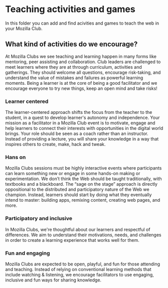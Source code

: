 # Teaching activities and games
In this folder you can add and find acivities and games to teach the web in your Mozilla Club. 

## What kind of activities do we encourage?
At Mozilla Clubs we see teaching and learning happen in many forms like mentoring, peer assisting and collaboration. Club leaders are challenged to meet learners where they are at through curriculum, activities and gatherings. They should welcome all questions, encourage risk-taking, and understand the value of mistakes and failures as powerful learning moments. Being a learner is at the core of being a good facilitator and we encourage everyone to try new things, keep an open mind and take risks!

### Learner centered
The learner-centered approach shifts the focus from the teacher to the student, in a quest to develop learner's autonomy and independence. Your mission as a facilitator in a Mozilla Club event is to motivate, engage and help learners to connect their interests with opportunities in the digital world brings. Your role should be seen as a coach rather than an instructor. Instead of providing a lecture, you will share your knowledge in a way that inspires others to create, make, hack and tweak. 

### Hans on
Mozilla Clubs sessions must be highly interactive events where participants can learn something new or engage in some hands-on making or experimentation. We don’t think the Web should be taught traditionally, with textbooks and a blackboard. The “sage on the stage” approach is directly oppositional to the distributed and participatory nature of the Web we champion. Instead, learners should start by doing what they eventually intend to master: building apps, remixing content, creating web pages, and more.

### Participatory and inclusive
In Mozilla Clubs, we're thoughtful about our learners and respectful of differences. We aim to understand their motivations, needs, and challenges in order to create a learning experience that works well for them. 

### Fun and engaging
Mozilla Clubs are expected to be open, playful, and fun for those attending and teaching. Instead of relying on conventional learning methods that include watching & listening, we encourage facilitators to use engaging, inclusive and fun ways for sharing knowledge. 


